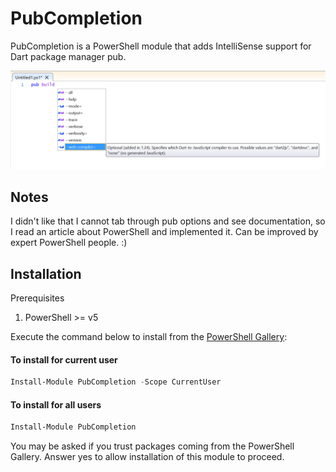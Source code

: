# PubCompletion
PubCompletion is a PowerShell module that adds IntelliSense support for Dart package manager pub.

![Screenshot](/Screenshots/pub.png?raw=true)

## Notes
I didn't like that I cannot tab through pub options and see documentation, so I read an article about PowerShell and implemented it. Can be improved by expert PowerShell people. :)

## Installation
Prerequisites
1. PowerShell >= v5

Execute the command below to install from the [PowerShell Gallery](https://www.powershellgallery.com/):

#### To install for current user
```powershell
Install-Module PubCompletion -Scope CurrentUser
```
#### To install for all users
```powershell
Install-Module PubCompletion
```

You may be asked if you trust packages coming from the PowerShell Gallery. Answer yes to allow installation of this module to proceed.
